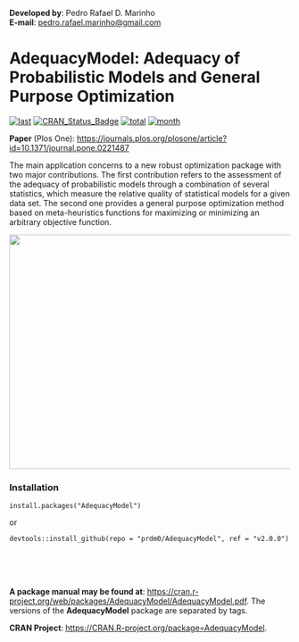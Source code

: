 **Developed by**: Pedro Rafael D. Marinho </br>
**E-mail**: pedro.rafael.marinho@gmail.com


# AdequacyModel: Adequacy of Probabilistic Models and General Purpose Optimization


[![last](https://www.r-pkg.org/badges/last-release/AdequacyModel)](https://CRAN.R-project.org/package=AdequacyModel)
[![CRAN_Status_Badge](https://www.r-pkg.org/badges/version/AdequacyModel)](https://CRAN.R-project.org/package=AdequacyModel)
[![total](http://cranlogs.r-pkg.org/badges/grand-total/AdequacyModel)](https://CRAN.R-project.org/package=AdequacyModel)
[![month](https://cranlogs.r-pkg.org/badges/AdequacyModel)](https://CRAN.R-project.org/package=AdequacyModel)


**Paper** (Plos One): https://journals.plos.org/plosone/article?id=10.1371/journal.pone.0221487

The main application concerns to a new robust optimization package with two major contributions. The first contribution refers to the assessment of the adequacy of probabilistic models through a combination of several statistics, which measure the relative quality of statistical models for a given data set. The second one provides a general purpose optimization method based on meta-heuristics functions for maximizing or minimizing an arbitrary objective function.

<p align="center">
<img src="https://raw.githubusercontent.com/prdm0/tempfiles/master/logo_gimp.png" height="420" width="700">
</br>           
</p>


### Installation

```
install.packages("AdequacyModel")
```
or 

```
devtools::install_github(repo = "prdm0/AdequacyModel", ref = "v2.0.0")
``` 
<br><br><br>


**A package manual may be found at**: https://cran.r-project.org/web/packages/AdequacyModel/AdequacyModel.pdf. The versions of the **AdequacyModel** package are separated by tags.

**CRAN Project**:  https://CRAN.R-project.org/package=AdequacyModel.
